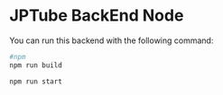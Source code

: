 # JPTube BackEnd Node

You can run this backend with the following command:

```sh
#npm
npm run build

npm run start